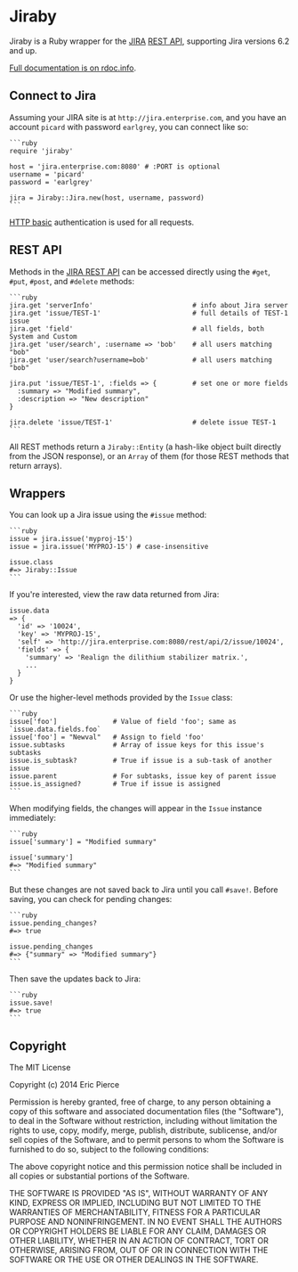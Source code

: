 Jiraby
======

Jiraby is a Ruby wrapper for the [JIRA](http://www.atlassian.com/JIRA)
[REST API](https://docs.atlassian.com/jira/REST/latest/), supporting Jira
versions 6.2 and up.

[Full documentation is on rdoc.info](http://rubydoc.info/github/a-e/jiraby/master/frames).


Connect to Jira
---------------

Assuming your JIRA site is at `http://jira.enterprise.com`, and you have
an account `picard` with password `earlgrey`, you can connect like so:

    ```ruby
    require 'jiraby'

    host = 'jira.enterprise.com:8080' # :PORT is optional
    username = 'picard'
    password = 'earlgrey'

    jira = Jiraby::Jira.new(host, username, password)
    ```

[HTTP basic](http://en.wikipedia.org/wiki/Basic_access_authentication)
authentication is used for all requests.


REST API
--------

Methods in the [JIRA REST API](https://docs.atlassian.com/jira/REST/6.2/) can be
accessed directly using the `#get`, `#put`, `#post`, and `#delete` methods:

    ```ruby
    jira.get 'serverInfo'                         # info about Jira server
    jira.get 'issue/TEST-1'                       # full details of TEST-1 issue
    jira.get 'field'                              # all fields, both System and Custom
    jira.get 'user/search', :username => 'bob'    # all users matching "bob"
    jira.get 'user/search?username=bob'           # all users matching "bob"

    jira.put 'issue/TEST-1', :fields => {         # set one or more fields
      :summary => "Modified summary",
      :description => "New description"
    }

    jira.delete 'issue/TEST-1'                    # delete issue TEST-1
    ```

All REST methods return a `Jiraby::Entity` (a hash-like object built directly from
the JSON response), or an `Array` of them (for those REST methods that return arrays).


Wrappers
--------

You can look up a Jira issue using the `#issue` method:

    ```ruby
    issue = jira.issue('myproj-15')
    issue = jira.issue('MYPROJ-15') # case-insensitive

    issue.class
    #=> Jiraby::Issue
    ```

If you're interested, view the raw data returned from Jira:

    issue.data
    => {
      'id' => '10024',
      'key' => 'MYPROJ-15',
      'self' => 'http://jira.enterprise.com:8080/rest/api/2/issue/10024',
      'fields' => {
        'summary' => 'Realign the dilithium stabilizer matrix.',
        ...
      }
    }

Or use the higher-level methods provided by the `Issue` class:

    ```ruby
    issue['foo']              # Value of field 'foo'; same as `issue.data.fields.foo`
    issue['foo'] = "Newval"   # Assign to field 'foo'
    issue.subtasks            # Array of issue keys for this issue's subtasks
    issue.is_subtask?         # True if issue is a sub-task of another issue
    issue.parent              # For subtasks, issue key of parent issue
    issue.is_assigned?        # True if issue is assigned
    ```

When modifying fields, the changes will appear in the `Issue` instance immediately:

    ```ruby
    issue['summary'] = "Modified summary"

    issue['summary']
    #=> "Modified summary"
    ```

But these changes are not saved back to Jira until you call `#save!`. Before
saving, you can check for pending changes:

    ```ruby
    issue.pending_changes?
    #=> true

    issue.pending_changes
    #=> {"summary" => "Modified summary"}
    ```

Then save the updates back to Jira:

    ```ruby
    issue.save!
    #=> true
    ```


Copyright
---------

The MIT License

Copyright (c) 2014 Eric Pierce

Permission is hereby granted, free of charge, to any person obtaining
a copy of this software and associated documentation files (the
"Software"), to deal in the Software without restriction, including
without limitation the rights to use, copy, modify, merge, publish,
distribute, sublicense, and/or sell copies of the Software, and to
permit persons to whom the Software is furnished to do so, subject to
the following conditions:

The above copyright notice and this permission notice shall be
included in all copies or substantial portions of the Software.

THE SOFTWARE IS PROVIDED "AS IS", WITHOUT WARRANTY OF ANY KIND,
EXPRESS OR IMPLIED, INCLUDING BUT NOT LIMITED TO THE WARRANTIES OF
MERCHANTABILITY, FITNESS FOR A PARTICULAR PURPOSE AND
NONINFRINGEMENT. IN NO EVENT SHALL THE AUTHORS OR COPYRIGHT HOLDERS BE
LIABLE FOR ANY CLAIM, DAMAGES OR OTHER LIABILITY, WHETHER IN AN ACTION
OF CONTRACT, TORT OR OTHERWISE, ARISING FROM, OUT OF OR IN CONNECTION
WITH THE SOFTWARE OR THE USE OR OTHER DEALINGS IN THE SOFTWARE.

